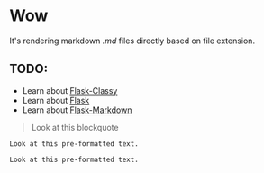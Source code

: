 
Wow
===
It's rendering markdown *.md* files directly based on file extension.

TODO:
---

- Learn about [Flask-Classy](https://pythonhosted.org/Flask-Classy/)
- Learn about [Flask](https://realpython.com/blog/python/kickstarting-flask-on-ubuntu-setup-and-deployment/)
- Learn about [Flask-Markdown](https://pythonhosted.org/Flask-Markdown/)

> Look at this blockquote

	Look at this pre-formatted text.

    Look at this pre-formatted text.

